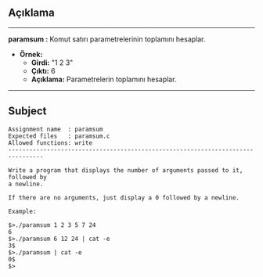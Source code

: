 ## Açıklama

---

**paramsum :** Komut satırı parametrelerinin toplamını hesaplar.

- **Örnek:** 
  - **Girdi:** "1 2 3"
  - **Çıktı:** 6
  - **Açıklama:** Parametrelerin toplamını hesaplar.

---

## Subject

```
Assignment name  : paramsum
Expected files   : paramsum.c
Allowed functions: write
--------------------------------------------------------------------------------

Write a program that displays the number of arguments passed to it, followed by
a newline.

If there are no arguments, just display a 0 followed by a newline.

Example:

$>./paramsum 1 2 3 5 7 24
6
$>./paramsum 6 12 24 | cat -e
3$
$>./paramsum | cat -e
0$
$>
```
